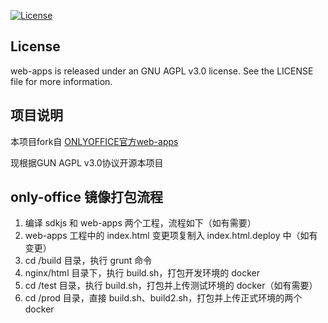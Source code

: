 [![License](https://img.shields.io/badge/License-GNU%20AGPL%20V3-green.svg?style=flat)](https://www.gnu.org/licenses/agpl-3.0.en.html)
## License

web-apps is released under an GNU AGPL v3.0 license. See the LICENSE file for more information.

## 项目说明

本项目fork自 [ONLYOFFICE官方web-apps](https://github.com/ONLYOFFICE/web-apps)

现根据GUN AGPL v3.0协议开源本项目

## only-office 镜像打包流程

1. 编译 sdkjs 和 web-apps 两个工程，流程如下（如有需要）
2. web-apps 工程中的 index.html 变更项复制入 index.html.deploy 中（如有变更）
3. cd /build 目录，执行 grunt 命令
4. nginx/html 目录下，执行 build.sh，打包开发环境的 docker
5. cd /test 目录，执行 build.sh，打包并上传测试环境的 docker（如有需要）
6. cd /prod 目录，直接 build.sh、build2.sh，打包并上传正式环境的两个 docker
